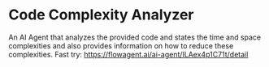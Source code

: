 # Code Complexity Analyzer
An AI Agent that analyzes the provided code and states the time and space complexities and also provides information on how to reduce these complexities.
Fast try: https://flowagent.ai/ai-agent/ILAex4p1C71t/detail
